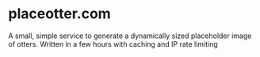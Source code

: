 # placeotter.com

A small, simple service to generate a dynamically sized placeholder image of otters. Written in a few hours with caching and IP rate limiting

